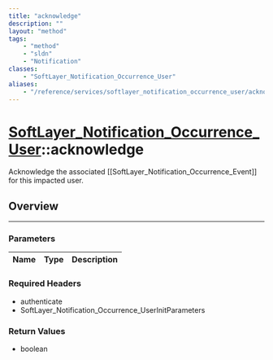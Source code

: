```yaml
---
title: "acknowledge"
description: ""
layout: "method"
tags:
    - "method"
    - "sldn"
    - "Notification"
classes:
    - "SoftLayer_Notification_Occurrence_User"
aliases:
    - "/reference/services/softlayer_notification_occurrence_user/acknowledge"
---
```

# [SoftLayer_Notification_Occurrence_User](/reference/services/SoftLayer_Notification_Occurrence_User)::acknowledge

Acknowledge the associated [[SoftLayer_Notification_Occurrence_Event]] for this impacted user. 


## Overview 


-----

### Parameters 
|Name | Type | Description |
| --- | --- | --- |


### Required Headers
* authenticate
* SoftLayer_Notification_Occurrence_UserInitParameters


### Return Values
* boolean




